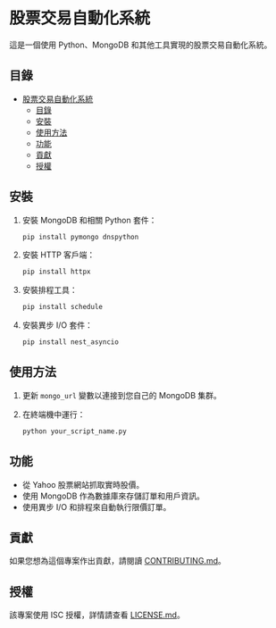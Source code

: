 # 股票交易自動化系統

這是一個使用 Python、MongoDB 和其他工具實現的股票交易自動化系統。

## 目錄

- [股票交易自動化系統](#股票交易自動化系統)
  - [目錄](#目錄)
  - [安裝](#安裝)
  - [使用方法](#使用方法)
  - [功能](#功能)
  - [貢獻](#貢獻)
  - [授權](#授權)

## 安裝

1. 安裝 MongoDB 和相關 Python 套件：

    ```bash
    pip install pymongo dnspython
    ```

2. 安裝 HTTP 客戶端：

    ```bash
    pip install httpx
    ```

3. 安裝排程工具：

    ```bash
    pip install schedule
    ```

4. 安裝異步 I/O 套件：

    ```bash
    pip install nest_asyncio
    ```

## 使用方法

1. 更新 `mongo_url` 變數以連接到您自己的 MongoDB 集群。

2. 在終端機中運行：

    ```bash
    python your_script_name.py
    ```

## 功能

- 從 Yahoo 股票網站抓取實時股價。
- 使用 MongoDB 作為數據庫來存儲訂單和用戶資訊。
- 使用異步 I/O 和排程來自動執行限價訂單。

## 貢獻

如果您想為這個專案作出貢獻，請閱讀 [CONTRIBUTING.md](CONTRIBUTING.md)。

## 授權

該專案使用 ISC 授權，詳情請查看 [LICENSE.md](LICENSE.md)。
